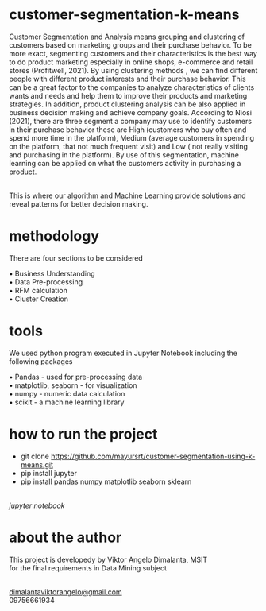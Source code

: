 # customer-segmentation-k-means

Customer Segmentation and Analysis means grouping and clustering of customers based on marketing groups and their purchase behavior. To be more exact, segmenting customers and their characteristics is the best way to do product marketing especially in online shops, e-commerce and retail stores (Profitwell, 2021). By using clustering methods , we can find different people with different product interests and their purchase behavior. This can be a great factor to the companies to analyze characteristics of clients wants and needs and help them to improve their products and marketing strategies. In addition, product clustering analysis can be also applied in business decision making and achieve company goals. According to Niosi (2021), there are three segment a company may use to identify customers in their purchase behavior these are High (customers who buy often and spend more time in the platform), Medium (average customers in spending on the platform, that not much frequent visit) and Low ( not really visiting and purchasing in the platform). By use of this segmentation, machine learning can be applied on what the customers activity in purchasing a product. </br></br>

This is where our algorithm and Machine Learning provide solutions and reveal patterns for better decision making.

# methodology 

There are four sections to be considered </br>

•	Business Understanding </br>
•	Data Pre-processing </br>
•	RFM calculation </br>
•	Cluster Creation </br>

# tools

We used python program executed in Jupyter Notebook including the following packages

•	Pandas - used for pre-processing data </br>
•	matplotlib, seaborn - for visualization </br>
•	numpy - numeric data calculation </br>
•	scikit - a machine learning library </br>

# how to run the project

- git clone https://github.com/mayursrt/customer-segmentation-using-k-means.git</br>
- pip install jupyter</br>
- pip install pandas numpy matplotlib seaborn sklearn</br></br>

<i>jupyter notebook</i>

# about the author

This project is developedy by Viktor Angelo Dimalanta, MSIT </br>
for the final requirements in Data Mining subject </br></br>

dimalantaviktorangelo@gmail.com</br>
09756661934</br>
